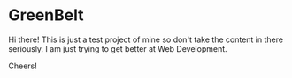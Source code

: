 # GreenBelt
Hi there! This is just a test project of mine so don't take the content in there seriously. I am just trying to get better at Web Development.

Cheers!

